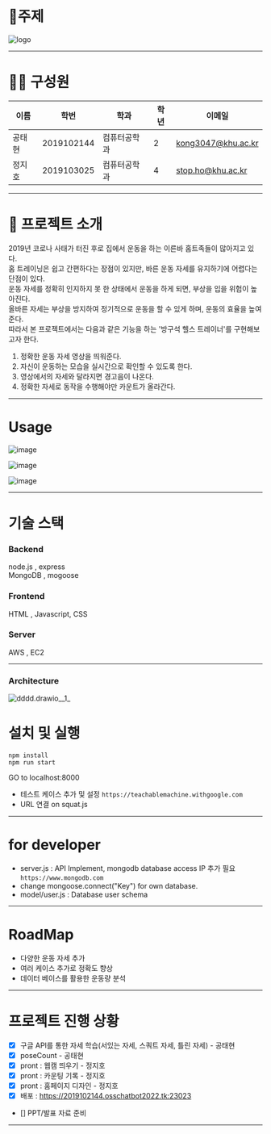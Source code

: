 # :rocket:주제
![logo](/uploads/647ebad4d676a801662947a2d5990a19/logo.png)

---

# 👩‍🦱 구성원

이름 | 학번 |  학과 | 학년 | 이메일
------------ | ------------- | ------------- | ------------- | -------------  
공태현 | 2019102144 | 컴퓨터공학과 | 2 |  kong3047@khu.ac.kr
정지호 | 2019103025 | 컴퓨터공학과 | 4 | stop.ho@khu.ac.kr

---
# :metal: 프로젝트 소개

2019년 코로나 사태가 터진 후로 집에서 운동을 하는 이른바 홈트족들이 많아지고 있다.  
홈 트레이닝은 쉽고 간편하다는 장점이 있지만, 바른 운동 자세를 유지하기에 어렵다는 단점이 있다.  
운동 자세를 정확히 인지하지 못 한 상태에서 운동을 하게 되면, 부상을 입을 위험이 높아진다.  
올바른 자세는 부상을 방지하여 정기적으로 운동을 할 수 있게 하며, 운동의 효율을 높여 준다.  
따라서 본 프로젝트에서는 다음과 같은 기능을 하는 '방구석 헬스 트레이너'를 구현해보고자 한다.  
1. 정확한 운동 자세 영상을 띄워준다.  
2. 자신이 운동하는 모습을 실시간으로 확인할 수 있도록 한다.  
3. 영상에서의 자세와 달라지면 경고음이 나온다.  
4. 정확한 자세로 동작을 수행해야만 카운트가 올라간다.  

---
# Usage
![image](/uploads/b5e4828606ed50a71d42609293244754/image.png)  
  
![image](/uploads/e45eb6186df16c33a59fdb94c0181463/image.png)  
  
![image](/uploads/a9c24b96c2b0f3f63c46134b13194d4e/image.png)  

---

# 기술 스택
### Backend
node.js , express  
MongoDB , mogoose

### Frontend
HTML , Javascript, CSS

### Server 
AWS , EC2

---
### Architecture
![dddd.drawio__1_](/uploads/46df407fa692c72c4a8b230b6081009c/dddd.drawio__1_.png)  

# 설치 및 실행
```
npm install
npm run start
```
GO to localhost:8000 
* 테스트 케이스 추가 및 설정 `https://teachablemachine.withgoogle.com`
* URL 연결 on squat.js

---

# for developer
* server.js : API Implement, mongodb database access IP 추가 필요 `https://www.mongodb.com`
* change mongoose.connect("Key") for own database.
* model/user.js : Database user schema

---

# RoadMap
* 다양한 운동 자세 추가
* 여러 케이스 추가로 정확도 향상
* 데이터 베이스를 활용한 운동량 분석

---

# 프로젝트 진행 상황
- [x] 구글 API를 통한 자세 학습(서있는 자세, 스쿼트 자세, 틀린 자세) - 공태현  
- [x] poseCount - 공태현  
- [x] pront : 웹캠 띄우기 - 정지호  
- [x] pront : 카운팅 기록 - 정지호  
- [x] pront : 홈페이지 디자인 - 정지호  
- [x] 배포 : https://2019102144.osschatbot2022.tk:23023 
- [] PPT/발표 자료 준비

---

